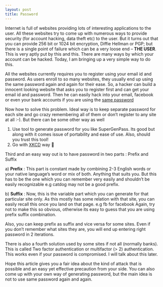 ```yaml
---
layout: post
title: Password
---
```


  Internet is full of websites providing lots of interesting applications to the user. All these websites try to come up with numerous ways to provide security (for account hacking, data theft etc) to the user. But it turns out that you can provide 256 bit or 1024 bit encryption, Diffie Hellman or PGP; but there is a single point of failure which can be a very loose end – **THE USER**. This is very aptly put by this and this.  There are many ways by which your account can be hacked. Today, I am bringing up a very simple way to do this.

  All the websites currently requires you to register using your email id and password. As users enroll to so many websites, they usually end up using the same password again and again for their ease. So, a hacker can build a innocent looking website that asks you to register first and can get your email id and password. Then he can easily hack into your email, facebook or even your bank accounts if you are using the [same password](https://xkcd.com/792/)
 
  Now how to solve this problem. Ideal way is to keep separate password for each site and go crazy remembering all of them or don’t register to any site at all :-). But there can be some other way as well
1. Use tool to generate password for you like SuperGenPass. Its good but along with it comes issue of portability and ease of use. Also, should you trust this tool!
2. Go with [XKCD](https://xkcd.com/936/) way 🙂

Third and an easy way out is to have password in two parts :  Prefix and Suffix

a) **Prefix** : This part is constant made by combining 2-3 English words or your native language’s word or mix of both. Anything that suits you. But this has to be the one which you can remember very easily and shouldn’t be easily recognizable e.g catdog may not be a good prefix.

b) **Suffix** : Now, this is the variable part which you can generate for that particular site only. As this mostly has some relation with that site, you can easily recall this once you land on that page. e.g fb for facebook
Again, try not to make this so obvious, otherwise its easy to guess that you are using prefix suffix combination.

Also, you can keep prefix as suffix and vice versa for some sites. Even if you don’t remember what sites they are, you will end up entering right password in 2 iterations.

There is also a fourth solution used by some sites if not all (normally banks). This is called Two factor authentication or multifactor (> 2) authentication. This works even if your password is compromised. I will talk about this later.

Hope this article gives you a fair idea about the kind of attack that is possible and an easy yet effective precaution from your side. You can also come up with your own way of generating password, but the main idea is not to use same password again and again.
